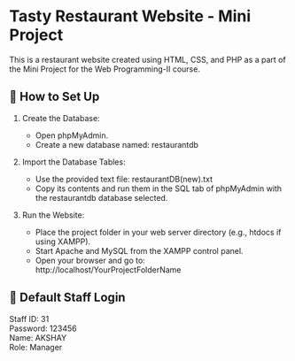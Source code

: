# Tasty Restaurant Website - Mini Project

This is a restaurant website created using HTML, CSS, and PHP as a part of the Mini Project for the Web Programming-II course.

## 📁 How to Set Up

1. Create the Database:
   - Open phpMyAdmin.
   - Create a new database named:
     restaurantdb

2. Import the Database Tables:
   - Use the provided text file:
     restaurantDB(new).txt
   - Copy its contents and run them in the SQL tab of phpMyAdmin with the restaurantdb database selected.

3. Run the Website:
   - Place the project folder in your web server directory (e.g., htdocs if using XAMPP).
   - Start Apache and MySQL from the XAMPP control panel.
   - Open your browser and go to:
     http://localhost/YourProjectFolderName

## 🔐 Default Staff Login

Staff ID: 31  
Password: 123456  
Name: AKSHAY  
Role: Manager
